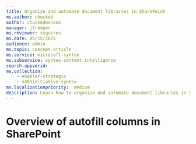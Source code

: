 ```yaml
---
title: Organize and automate document libraries in SharePoint
ms.author: chucked
author: chuckedmonson
manager: jtremper
ms.reviewer: ssquires
ms.date: 05/15/2025
audience: admin
ms.topic: concept-article
ms.service: microsoft-syntex
ms.subservice: syntex-content-intelligence
search.appverid: 
ms.collection: 
    - enabler-strategic
    - m365initiative-syntex
ms.localizationpriority:  medium
description: Learn how to organiza and automate document libraries in SharePoint.
---
```


# Overview of autofill columns in SharePoint

